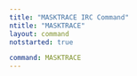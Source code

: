 ```yaml
---
title: "MASKTRACE IRC Command"
ntitle: "MASKTRACE"
layout: command
notstarted: true

command: MASKTRACE
---
```

